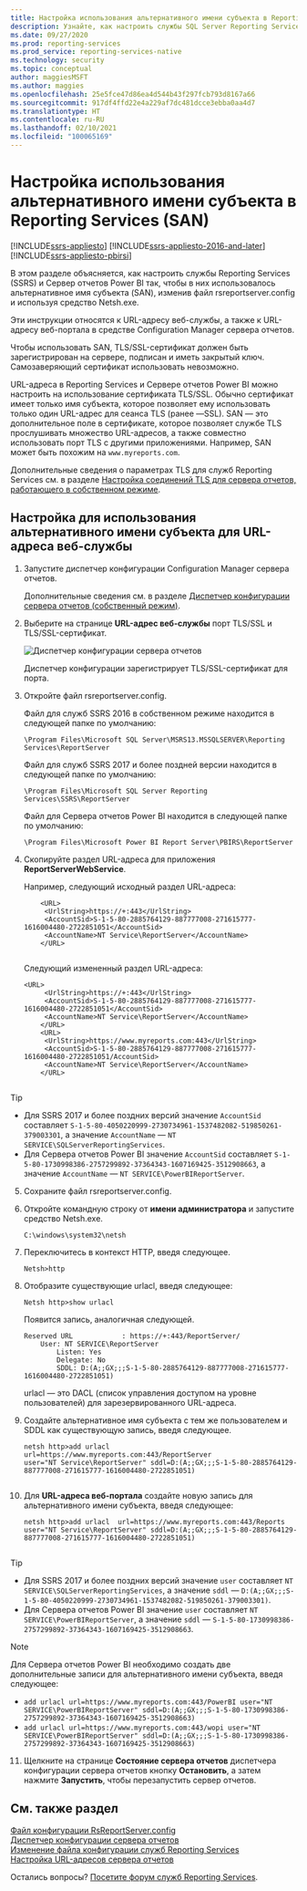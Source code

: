 ```yaml
---
title: Настройка использования альтернативного имени субъекта в Reporting Services (SAN) | Документы Майкрософт
description: Узнайте, как настроить службы SQL Server Reporting Services и Сервер отчетов Power BI так, чтобы в них использовалось альтернативное имя субъекта (SAN), изменив файл rsreportserver.config и используя средство Netsh.exe.
ms.date: 09/27/2020
ms.prod: reporting-services
ms.prod_service: reporting-services-native
ms.technology: security
ms.topic: conceptual
author: maggiesMSFT
ms.author: maggies
ms.openlocfilehash: 25e5fce47d86ea4d544b43f297fcb793d8167a66
ms.sourcegitcommit: 917df4ffd22e4a229af7dc481dcce3ebba0aa4d7
ms.translationtype: HT
ms.contentlocale: ru-RU
ms.lasthandoff: 02/10/2021
ms.locfileid: "100065169"
---
```

# <a name="configure-reporting-services-to-use-a-subject-alternative-name-san"></a>Настройка использования альтернативного имени субъекта в Reporting Services (SAN)

[!INCLUDE[ssrs-appliesto](../../includes/ssrs-appliesto.md)] [!INCLUDE[ssrs-appliesto-2016-and-later](../../includes/ssrs-appliesto-2016-and-later.md)] [!INCLUDE[ssrs-appliesto-pbirsi](../../includes/ssrs-appliesto-pbirs.md)]

В этом разделе объясняется, как настроить службы Reporting Services (SSRS) и Сервер отчетов Power BI так, чтобы в них использовалось альтернативное имя субъекта (SAN), изменив файл rsreportserver.config и используя средство Netsh.exe.

Эти инструкции относятся к URL-адресу веб-службы, а также к URL-адресу веб-портала в средстве Configuration Manager сервера отчетов.

Чтобы использовать SAN, TLS/SSL-сертификат должен быть зарегистрирован на сервере, подписан и иметь закрытый ключ. Самозаверяющий сертификат использовать невозможно.

URL-адреса в Reporting Services и Сервере отчетов Power BI можно настроить на использование сертификата TLS/SSL. Обычно сертификат имеет только имя субъекта, которое позволяет ему использовать только один URL-адрес для сеанса TLS (ранее —SSL). SAN — это дополнительное поле в сертификате, которое позволяет службе TLS прослушивать множество URL-адресов, а также совместно использовать порт TLS с другими приложениями. Например, SAN может быть похожим на `www.myreports.com`.

Дополнительные сведения о параметрах TLS для служб Reporting Services см. в разделе [Настройка соединений TLS для сервера отчетов, работающего в собственном режиме](../../reporting-services/security/configure-ssl-connections-on-a-native-mode-report-server.md).  
  
## <a name="configure-to-use-a-subject-alternative-name-for-web-service-url"></a>Настройка для использования альтернативного имени субъекта для URL-адреса веб-службы
  
1.  Запустите диспетчер конфигурации Configuration Manager сервера отчетов.  
  
     Дополнительные сведения см. в разделе [Диспетчер конфигурации сервера отчетов (собственный режим)](../../reporting-services/install-windows/reporting-services-configuration-manager-native-mode.md).  
  
2.  Выберите на странице **URL-адрес веб-службы** порт TLS/SSL и TLS/SSL-сертификат.  
  
     ![Диспетчер конфигурации сервера отчетов](../../reporting-services/report-server-sharepoint/media/reportingservices-configurationmanager.png "Диспетчер конфигурации сервера отчетов")  
  
     Диспетчер конфигурации зарегистрирует TLS/SSL-сертификат для порта.  
  
3.  Откройте файл rsreportserver.config.  
  
     Файл для служб SSRS 2016 в собственном режиме находится в следующей папке по умолчанию:  
  
    ```  
    \Program Files\Microsoft SQL Server\MSRS13.MSSQLSERVER\Reporting Services\ReportServer  
    ```  
  
     Файл для служб SSRS 2017 и более поздней версии находится в следующей папке по умолчанию:  
  
    ```  
    \Program Files\Microsoft SQL Server Reporting Services\SSRS\ReportServer  
    ```  
    
     Файл для Сервера отчетов Power BI находится в следующей папке по умолчанию:  
  
    ```  
    \Program Files\Microsoft Power BI Report Server\PBIRS\ReportServer  
    ```  
  
4.  Скопируйте раздел URL-адреса для приложения **ReportServerWebService**.
  
     Например, следующий исходный раздел URL-адреса:  
  
    ```  
        <URL>  
         <UrlString>https://+:443</UrlString>  
         <AccountSid>S-1-5-80-2885764129-887777008-271615777-1616004480-2722851051</AccountSid>  
         <AccountName>NT Service\ReportServer</AccountName>  
        </URL>  
  
    ```  
  
     Следующий измененный раздел URL-адреса:
  
    ```  
    <URL>  
         <UrlString>https://+:443</UrlString>  
         <AccountSid>S-1-5-80-2885764129-887777008-271615777-1616004480-2722851051</AccountSid>  
         <AccountName>NT Service\ReportServer</AccountName>  
        </URL>  
        <URL>  
         <UrlString>https://www.myreports.com:443</UrlString>  
         <AccountSid>S-1-5-80-2885764129-887777008-271615777-1616004480-2722851051/AccountSid>  
         <AccountName>NT Service\ReportServer</AccountName>  
        </URL>  
  
    ```  
  
  > [!TIP]  
>  * Для SSRS 2017 и более поздних версий значение `AccountSid` составляет `S-1-5-80-4050220999-2730734961-1537482082-519850261-379003301`, а значение `AccountName` — `NT SERVICE\SQLServerReportingServices`.
>  * Для Сервера отчетов Power BI значение `AccountSid` составляет `S-1-5-80-1730998386-2757299892-37364343-1607169425-3512908663`, а значение `AccountName` — `NT SERVICE\PowerBIReportServer`.
  
5.  Сохраните файл rsreportserver.config.  
  
6.  Откройте командную строку от **имени администратора** и запустите средство Netsh.exe.  
  
    ```  
    C:\windows\system32\netsh  
    ```  
  
7.  Переключитесь в контекст HTTP, введя следующее.  
  
    ```  
    Netsh>http  
    ```  
  
8.  Отобразите существующие urlacl, введя следующее:
  
    ```  
    Netsh http>show urlacl  
    ```  
  
     Появится запись, аналогичная следующей.  
  
    ```  
    Reserved URL            : https://+:443/ReportServer/  
        User: NT SERVICE\ReportServer  
            Listen: Yes  
            Delegate: No  
            SDDL: D:(A;;GX;;;S-1-5-80-2885764129-887777008-271615777-1616004480-2722851051)  
    ```  
  
     urlacl — это DACL (список управления доступом на уровне пользователей) для зарезервированного URL-адреса.  
  
9. Создайте альтернативное имя субъекта с тем же пользователем и SDDL как существующую запись, введя следующее.  
  
    ```  
    netsh http>add urlacl  url=https://www.myreports.com:443/ReportServer    
    user="NT Service\ReportServer" sddl=D:(A;;GX;;;S-1-5-80-2885764129-887777008-271615777-1616004480-2722851051)  
  
    ```  
  
10. Для **URL-адреса веб-портала** создайте новую запись для альтернативного имени субъекта, введя следующее:

    ```  
    netsh http>add urlacl  url=https://www.myreports.com:443/Reports  
    user="NT Service\ReportServer" sddl=D:(A;;GX;;;S-1-5-80-2885764129-887777008-271615777-1616004480-2722851051)  
  
    ```  
> [!TIP]  
>  * Для SSRS 2017 и более поздних версий значение `user` составляет `NT SERVICE\SQLServerReportingServices`, а значение `sddl` — `D:(A;;GX;;;S-1-5-80-4050220999-2730734961-1537482082-519850261-379003301)`.
>  * Для Сервера отчетов Power BI значение `user` составляет `NT SERVICE\PowerBIReportServer`, а значение `sddl` — `S-1-5-80-1730998386-2757299892-37364343-1607169425-3512908663`.

> [!NOTE]  
> Для Сервера отчетов Power BI необходимо создать две дополнительные записи для альтернативного имени субъекта, введя следующее:
>  * `add urlacl url=https://www.myreports.com:443/PowerBI user="NT SERVICE\PowerBIReportServer" sddl=D:(A;;GX;;;S-1-5-80-1730998386-2757299892-37364343-1607169425-3512908663)`
>  * `add urlacl url=https://www.myreports.com:443/wopi user="NT SERVICE\PowerBIReportServer" sddl=D:(A;;GX;;;S-1-5-80-1730998386-2757299892-37364343-1607169425-3512908663)`

11. Щелкните на странице **Состояние сервера отчетов** диспетчера конфигурации сервера отчетов кнопку **Остановить**, а затем нажмите **Запустить**, чтобы перезапустить сервер отчетов.  
  
## <a name="see-also"></a>См. также раздел

 [Файл конфигурации RsReportServer.config](../../reporting-services/report-server/rsreportserver-config-configuration-file.md)   
 [Диспетчер конфигурации сервера отчетов](../../reporting-services/install-windows/reporting-services-configuration-manager-native-mode.md)   
 [Изменение файла конфигурации служб Reporting Services](../../reporting-services/report-server/modify-a-reporting-services-configuration-file-rsreportserver-config.md)   
 [Настройка URL-адресов сервера отчетов](../../reporting-services/install-windows/configure-report-server-urls-ssrs-configuration-manager.md)

Остались вопросы? [Посетите форум служб Reporting Services](https://go.microsoft.com/fwlink/?LinkId=620231).
